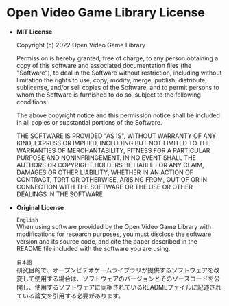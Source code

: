 # Open Video Game Library License

- **MIT License**
  
  Copyright (c) 2022 Open Video Game Library

  Permission is hereby granted, free of charge, to any person obtaining a copy
  of this software and associated documentation files (the "Software"), to deal
  in the Software without restriction, including without limitation the rights
  to use, copy, modify, merge, publish, distribute, sublicense, and/or sell
  copies of the Software, and to permit persons to whom the Software is
  furnished to do so, subject to the following conditions:

  The above copyright notice and this permission notice shall be included in all
  copies or substantial portions of the Software.

  THE SOFTWARE IS PROVIDED "AS IS", WITHOUT WARRANTY OF ANY KIND, EXPRESS OR
  IMPLIED, INCLUDING BUT NOT LIMITED TO THE WARRANTIES OF MERCHANTABILITY,
  FITNESS FOR A PARTICULAR PURPOSE AND NONINFRINGEMENT. IN NO EVENT SHALL THE
  AUTHORS OR COPYRIGHT HOLDERS BE LIABLE FOR ANY CLAIM, DAMAGES OR OTHER
  LIABILITY, WHETHER IN AN ACTION OF CONTRACT, TORT OR OTHERWISE, ARISING FROM,
  OUT OF OR IN CONNECTION WITH THE SOFTWARE OR THE USE OR OTHER DEALINGS IN THE
  SOFTWARE.
  
- **Original License**
  
  `English`  
    When using software provided by the Open Video Game Library with modifications for research purposes, you must disclose the software version and its source code, and cite the paper described in the README file included with the software you are using.
    
  `日本語`  
    研究目的で、オープンビデオゲームライブラリが提供するソフトウェアを改変して使用する場合は、ソフトウェアのバージョンとそのソースコードを公開し、使用するソフトウェアに同梱されているREADMEファイルに記述されている論文を引用する必要があります。
